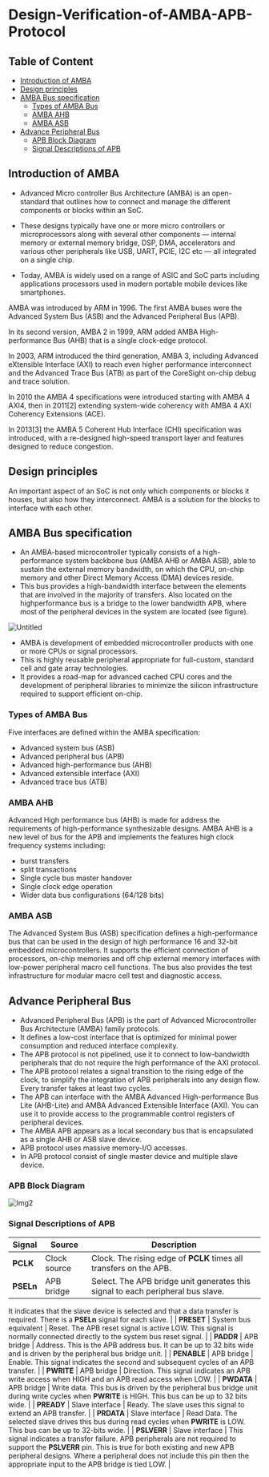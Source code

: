 # Design-Verification-of-AMBA-APB-Protocol

## Table of Content
 - [Introduction of AMBA](https://github.com/suvam98/Design-Verification-of-AMBA-APB-Protocol#introduction-of-amba)
 - [Design principles](https://github.com/suvam98/Design-Verification-of-AMBA-APB-Protocol#design-principles)
 - [AMBA Bus specification](https://github.com/suvam98/Design-Verification-of-AMBA-APB-Protocol#amba-bus--specification)
   * [Types of AMBA Bus](https://github.com/suvam98/Design-Verification-of-AMBA-APB-Protocol#types-of-amba-bus)
   * [AMBA AHB](https://github.com/suvam98/Design-Verification-of-AMBA-APB-Protocol#amba-ahb)
   * [AMBA ASB](https://github.com/suvam98/Design-Verification-of-AMBA-APB-Protocol#amba-asb)
 - [Advance Peripheral Bus](https://github.com/suvam98/Design-Verification-of-AMBA-APB-Protocol#advance-peripheral-bus)
   * [APB Block Diagram](https://github.com/suvam98/Design-Verification-of-AMBA-APB-Protocol#apb-block-diagram)
   * [Signal Descriptions of APB](https://github.com/suvam98/Design-Verification-of-AMBA-APB-Protocol#signal-descriptions-of-apb)  
 
 ## Introduction of AMBA
 - Advanced Micro controller Bus Architecture (AMBA) is an open-standard that outlines how to connect and manage the different components or blocks within an SoC.

 - These designs typically have one or more micro controllers or microprocessors along with several other components — internal memory or external memory bridge, DSP, DMA, accelerators and various other peripherals like USB, UART, PCIE, I2C etc — all integrated on a single chip.  

 - Today, AMBA is widely used on a range of ASIC and SoC parts including applications processors used in modern portable mobile devices like smartphones. 

 AMBA was introduced by ARM in 1996. The first AMBA buses were the Advanced System Bus (ASB) and the Advanced Peripheral Bus (APB). 

 In its second version, AMBA 2 in 1999, ARM added AMBA High-performance Bus (AHB) that is a single clock-edge protocol.
 
 In 2003, ARM introduced the third generation, AMBA 3, including Advanced eXtensible Interface (AXI) to reach even higher performance interconnect and the Advanced Trace Bus (ATB) as part of the CoreSight on-chip debug and trace solution. 

 In 2010 the AMBA 4 specifications were introduced starting with AMBA 4 AXI4, then in 2011[2] extending system-wide coherency with AMBA 4 AXI Coherency Extensions (ACE). 

 In 2013[3] the AMBA 5 Coherent Hub Interface (CHI) specification was introduced, with a re-designed high-speed transport layer and features designed to reduce congestion.

 ## Design principles
 An important aspect of an SoC is not only which components or blocks it houses, but also how they interconnect. AMBA is a solution for the blocks to interface with each other.

 ## AMBA Bus  specification
 - An AMBA-based microcontroller typically consists of a high-performance system backbone bus (AMBA AHB or AMBA ASB), able to sustain the external memory bandwidth, on which the CPU, on-chip memory and other Direct Memory Access (DMA) devices reside. 
 - This bus provides a high-bandwidth interface between the elements that are involved in the majority of transfers. Also located on the highperformance bus is a bridge to the lower bandwidth APB, where most of the peripheral devices in the system are located (see figure).

 ![Untitled](https://user-images.githubusercontent.com/69890373/100754414-149f3a80-3411-11eb-98c5-e37e8dae5241.png)

 - AMBA is development of embedded microcontroller products with one or more CPUs or signal processors.
 - This is highly reusable peripheral appropriate for full-custom, standard cell and gate array technologies.
 - It provides a road-map for advanced cached CPU cores and the development of peripheral libraries to minimize the silicon infrastructure required to support efficient on-chip.

 ### Types of AMBA Bus
 Five interfaces are defined within the AMBA specification:

 - Advanced system bus (ASB)
 - Advanced peripheral bus (APB)
 - Advanced high-performance bus (AHB)
 - Advanced extensible interface (AXI)
 - Advanced trace bus (ATB)

 ### AMBA AHB
 Advanced High performance bus (AHB) is made for address the requirements of high-performance synthesizable designs. AMBA AHB is a new level of bus for the APB and implements the features high clock frequency systems including:

 - burst transfers
 - split transactions
 - Single cycle bus master handover
 - Single clock edge operation
 - Wider data bus configurations (64/128 bits)
 
 ### AMBA ASB
 The Advanced System Bus (ASB) specification defines a high-performance bus that can be used in the design of high performance 16 and 32-bit embedded microcontrollers. It supports the efficient connection of processors, on-chip memories and off chip external memory interfaces with low-power peripheral macro cell functions. The bus also provides the test infrastructure for modular macro cell test and diagnostic access. 
 
 ## Advance Peripheral Bus
 - Advanced Peripheral Bus (APB) is the part of Advanced Microcontroller Bus Architecture (AMBA) family protocols. 
 - It defines a low-cost interface that is optimized for minimal power consumption and reduced interface complexity.
 - The APB protocol is not pipelined, use it to connect to low-bandwidth peripherals that do not require the high performance of the AXI protocol.
 - The APB protocol relates a signal transition to the rising edge of the clock, to simplify the integration of APB peripherals into any design flow. Every transfer takes at least two cycles.
 - The APB can interface with the AMBA Advanced High-performance Bus Lite (AHB-Lite) and AMBA Advanced Extensible Interface (AXI). You can use it to provide access to the programmable control registers of peripheral devices. 
 - The AMBA APB appears as a local secondary bus that is encapsulated as a single AHB or ASB slave device.
 -  APB protocol uses massive memory-I/O accesses.
 - In APB protocol consist of single master device and multiple slave device.

 ### APB Block Diagram

 ![Img2](https://user-images.githubusercontent.com/69890373/100778984-b6cd1b80-342d-11eb-9816-2fda2fc16dff.png)

 ### Signal Descriptions of APB

 | Signal | Source | Description |
 | --- | --- | --- |
 | **PCLK** | Clock source | Clock. The rising edge of **PCLK** times all transfers on the APB. |
 | **PSELn** | APB bridge | Select. The APB bridge unit generates this signal to each peripheral bus slave.
It indicates that the slave device is selected and that a data transfer is required.
There is a **PSELn** signal for each slave. |
 | **PRESET** | System bus equivalent | Reset. The APB reset signal is active LOW. This signal is normally connected
directly to the system bus reset signal. |
 | **PADDR** | APB bridge | Address. This is the APB address bus. It can be up to 32 bits wide and is driven
by the peripheral bus bridge unit. |
 | **PENABLE** | APB bridge | Enable. This signal indicates the second and subsequent cycles of an APB
transfer. |
 | **PWRITE** | APB bridge | Direction. This signal indicates an APB write access when HIGH and an APB
read access when LOW. |
 | **PWDATA** | APB bridge | Write data. This bus is driven by the peripheral bus bridge unit during write
cycles when **PWRITE** is HIGH. This bus can be up to 32 bits wide. |
 | **PREADY** | Slave interface | Ready. The slave uses this signal to extend an APB transfer. |
 | **PRDATA** | Slave interface | Read Data. The selected slave drives this bus during read cycles when
**PWRITE** is LOW. This bus can be up to 32-bits wide. |
 | **PSLVERR** | Slave interface | This signal indicates a transfer failure. APB peripherals are not required to
support the **PSLVERR** pin. This is true for both existing and new APB
peripheral designs. Where a peripheral does not include this pin then the
appropriate input to the APB bridge is tied LOW. |


 

 

